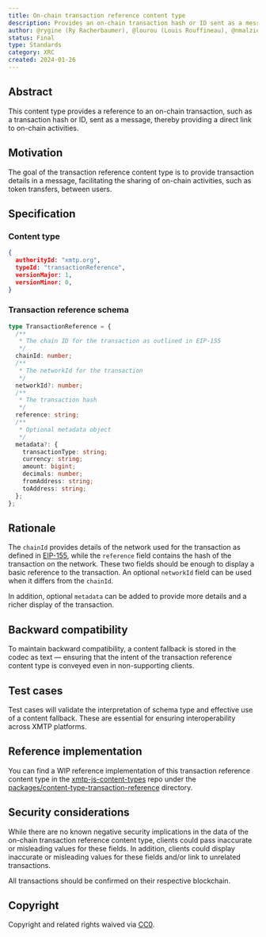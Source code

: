 ```yaml
---
title: On-chain transaction reference content type
description: Provides an on-chain transaction hash or ID sent as a message.
author: @rygine (Ry Racherbaumer), @lourou (Louis Rouffineau), @nmalzieu (Noé Malzieu), @galligan (Matt Galligan), @nakajima (Pat Nakajima), @yash-luna (Yash Lunagaria)
status: Final
type: Standards
category: XRC
created: 2024-01-26
---
```


## Abstract

This content type provides a reference to an on-chain transaction, such as a transaction hash or ID, sent as a message, thereby providing a direct link to on-chain activities.

## Motivation

The goal of the transaction reference content type is to provide transaction details in a message, facilitating the sharing of on-chain activities, such as token transfers, between users.

## Specification

### Content type

```json
{
  authorityId: "xmtp.org",
  typeId: "transactionReference",
  versionMajor: 1,
  versionMinor: 0,
}
```

### Transaction reference schema

```ts
type TransactionReference = {
  /**
   * The chain ID for the transaction as outlined in EIP-155
   */
  chainId: number;
  /**
   * The networkId for the transaction
   */
  networkId?: number;
  /**
   * The transaction hash
   */
  reference: string;
  /**
   * Optional metadata object
   */
  metadata?: {
    transactionType: string;
    currency: string;
    amount: bigint;
    decimals: number;
    fromAddress: string;
    toAddress: string;
  };
};
```

## Rationale

The `chainId` provides details of the network used for the transaction as defined in [EIP-155](https://github.com/ethereum/EIPs/blob/master/EIPS/eip-155.md), while the `reference` field contains the hash of the transaction on the network. These two fields should be enough to display a basic reference to the transaction. An optional `networkId` field can be used when it differs from the `chainId`.

In addition, optional `metadata` can be added to provide more details and a richer display of the transaction.

## Backward compatibility

To maintain backward compatibility, a content fallback is stored in the codec as text — ensuring that the intent of the transaction reference content type is conveyed even in non-supporting clients.

## Test cases

Test cases will validate the interpretation of schema type and effective use of a content fallback. These are essential for ensuring interoperability across XMTP platforms.

## Reference implementation

You can find a WIP reference implementation of this transaction reference content type in the [xmtp-js-content-types](https://github.com/xmtp/xmtp-js-content-types) repo under the [packages/content-type-transaction-reference](https://github.com/xmtp/xmtp-js-content-types/tree/main/packages/content-type-transaction-reference) directory.

## Security considerations

While there are no known negative security implications in the data of the on-chain transaction reference content type, clients could pass inaccurate or misleading values for these fields. In addition, clients could display inaccurate or misleading values for these fields and/or link to unrelated transactions.

All transactions should be confirmed on their respective blockchain.

## Copyright

Copyright and related rights waived via [CC0](https://creativecommons.org/publicdomain/zero/1.0/).
